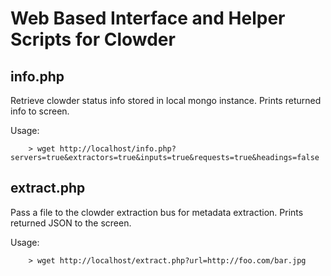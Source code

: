 Web Based Interface and Helper Scripts for Clowder
=================================================

info.php
--------

Retrieve clowder status info stored in local mongo instance. Prints returned info to screen.
	
Usage:

		> wget http://localhost/info.php?servers=true&extractors=true&inputs=true&requests=true&headings=false

extract.php
-----------

Pass a file to the clowder extraction bus for metadata extraction.  Prints returned JSON to the screen.
	
Usage:
	
		> wget http://localhost/extract.php?url=http://foo.com/bar.jpg

